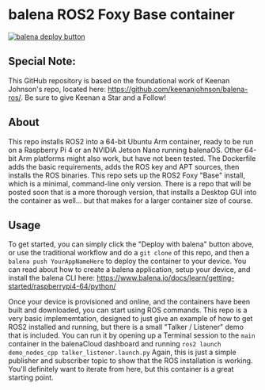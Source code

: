 # balena ROS2 Foxy Base container

[![balena deploy button](https://www.balena.io/deploy.png)](https://dashboard.balena-cloud.com/deploy?repoUrl=https://github.com/balena-io-examples/balena-ros2-foxy-base/)

## Special Note:
This GitHub repository is based on the foundational work of Keenan Johnson's repo, located here: https://github.com/keenanjohnson/balena-ros/. Be sure to give Keenan a Star and a Follow!


## About
This repo installs ROS2 into a 64-bit Ubuntu Arm container, ready to be run on a Raspberry Pi 4 or an NVIDIA Jetson Nano running balenaOS.  Other 64-bit Arm platforms might also work, but have not been tested.  The Dockerfile adds the basic requirements, adds the ROS key and APT sources, then installs the ROS binaries.  This repo sets up the ROS2 Foxy "Base" install, which is a minimal, command-line only version.  There is a repo that will be posted soon that is a more thorough version, that installs a Desktop GUI into the container as well... but that makes for a larger container size of course.

## Usage
To get started, you can simply click the "Deploy with balena" button above, or use the traditional workflow and do a `git clone` of this repo, and then a `balena push YourAppNameHere` to deploy the container to your device.  You can read about how to create a balena application, setup your device, and install the balena CLI here:  https://www.balena.io/docs/learn/getting-started/raspberrypi4-64/python/

Once your device is provisioned and online, and the containers have been built and downloaded, you can start using ROS commands.  This repo is a very basic implememtation, designed to just give an example of how to get ROS2 installed and running, but there is a small "Talker / Listener" demo that is included.  You can run it by opening up a Terminal session to the `main` container in the balenaCloud dashboard and running `ros2 launch demo_nodes_cpp talker_listener.launch.py`  Again, this is just a simple publisher and subscriber topic to show that the ROS installation is working.  You'll definitely want to iterate from here, but this container is a great starting point.


